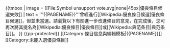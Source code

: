 {{tmbox
| image = [[File:Symbol unsupport vote.svg|none|45px|優良條目候選失敗]]
| text = '''{{PAGENAME}}'''曾經進行[[Wikipedia:優良條目候選|優良條目候選]]，但並未當選。請瀏覽以下有關進一步改進條目的意見，在完成後，您可再次將其提名為[[Wikipedia:優良條目|優良條目]]或[[Wikipedia:典范条目|典范条目]]。
}}<noinclude>
{{pp-protected}}
[[Category:條目信息與編輯模板|{{PAGENAME}}]]
</noinclude><includeonly>[[Category:未能入選優良條目]]</includeonly>